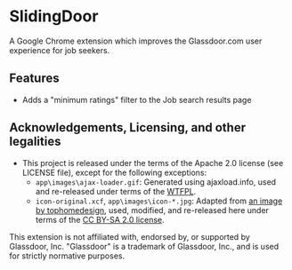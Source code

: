 # SlidingDoor
A Google Chrome extension which improves the Glassdoor.com user experience for
job seekers.

## Features
* Adds a "minimum ratings" filter to the Job search results page

## Acknowledgements, Licensing, and other legalities
* This project is released under the terms of the Apache 2.0 license (see LICENSE file), except for the following exceptions:
    * `app\images\ajax-loader.gif`: Generated using ajaxload.info, used and re-released under terms of the [WTFPL](http://www.wtfpl.net/).
    * `icon-original.xcf`, `app\images\icon-*.jpg`: Adapted from [an image by tophomedesign](https://www.flickr.com/photos/tophomedesign/4000007319/), used, modified, and re-released here under terms of the [CC BY-SA 2.0 license](https://creativecommons.org/licenses/by-sa/2.0/).

This extension is not affiliated with, endorsed by, or supported by Glassdoor, Inc. "Glassdoor" is a trademark of Glassdoor, Inc., and is used for strictly normative purposes.